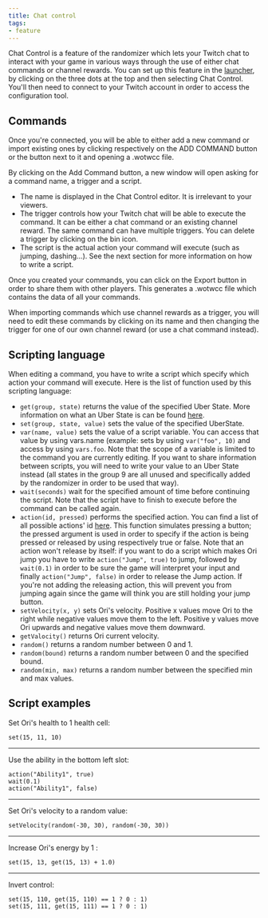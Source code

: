 ```yaml
---
title: Chat control
tags:
- feature
---
```


Chat Control is a feature of the randomizer which lets your Twitch chat to interact with your game in various ways through the use of either chat commands or channel rewards. You can set up this feature in the [launcher](/features/launcher), by clicking on the three dots at the top and then selecting Chat Control. You'll then need to connect to your Twitch account in order to access the configuration tool.

## Commands

Once you're connected, you will be able to either add a new command or import existing ones by clicking respectively on the ADD COMMAND button or the button next to it and opening a .wotwcc file.

By clicking on the Add Command button, a new window will open asking for a command name, a trigger and a script.
* The name is displayed in the Chat Control editor. It is irrelevant to your viewers.
* The trigger controls how your Twitch chat will be able to execute the command. It can be either a chat command or an existing channel reward. The same command can have multiple triggers. You can delete a trigger by clicking on the bin icon.
* The script is the actual action your command will execute (such as jumping, dashing...). See the next section for more information on how to write a script.

Once you created your commands, you can click on the Export button in order to share them with other players. This generates a .wotwcc file which contains the data of all your commands.

When importing commands which use channel rewards as a trigger, you will need to edit these commands by clicking on its name and then changing the trigger for one of our own channel reward (or use a chat command instead).

## Scripting language

When editing a command, you have to write a script which specify which action your command will execute. Here is the list of function used by this scripting language:
* `get(group, state)` returns the value of the specified Uber State. More information on what an Uber State is can be found [here](https://docs.google.com/document/d/1IR1DHnbtO8rydCLEgFh-yp3iRkzZbFAG-EmR5hxrfmU/edit#heading=h.ja4e5amk5hbm). 
* `set(group, state, value)` sets the value of the specified UberState.
* `var(name, value)` sets the value of a script variable. You can access that value by using vars.name (example: sets by using `var("foo", 10)` and access by using `vars.foo`. Note that the scope of a variable is limited to the command you are currently editing. If you want to share information between scripts, you will need to write your value to an Uber State instead (all states in the group 9 are all unused and specifically added by the randomizer in order to be used that way).
* `wait(seconds)` wait for the specified amount of time before continuing the script. Note that the script have to finish to execute before the command can be called again.
* `action(id, pressed)` performs the specified action. You can find a list of all possible actions' id [here](https://github.com/ori-rando/wotw-client/blob/dev/projects/InjectDLL/enums/actions.h). This function simulates pressing a button; the pressed argument is used in order to specify if the action is being pressed or released by using respectively true or false. Note that an action won't release by itself: if you want to do a script which makes Ori jump you have to write `action("Jump", true)` to jump, followed by `wait(0.1)` in order to be sure the game will interpret your input and finally `action("Jump", false)` in order to release the Jump action. If you're not adding the releasing action, this will prevent you from jumping again since the game will think you are still holding your jump button.
* `setVelocity(x, y)` sets Ori's velocity. Positive x values move Ori to the right while negative values move them to the left. Positive y values move Ori upwards and negative values move them downward.
* `getValocity()` returns Ori current velocity.
* `random()` returns a random number between 0 and 1.
* `random(bound)` returns a random number between 0 and the specified bound.
* `random(min, max)` returns a random number between the specified min and max values.

## Script examples

Set Ori's health to 1 health cell:
```
set(15, 11, 10)
```
--- 

Use the ability in the bottom left slot:
```
action("Ability1", true)
wait(0.1)
action("Ability1", false)
```
--- 

Set Ori's velocity to a random value:
```
setVelocity(random(-30, 30), random(-30, 30))
```
---

Increase Ori's energy by 1 :
```
set(15, 13, get(15, 13) + 1.0)
```
---

Invert control:
```
set(15, 110, get(15, 110) == 1 ? 0 : 1)
set(15, 111, get(15, 111) == 1 ? 0 : 1)
```
